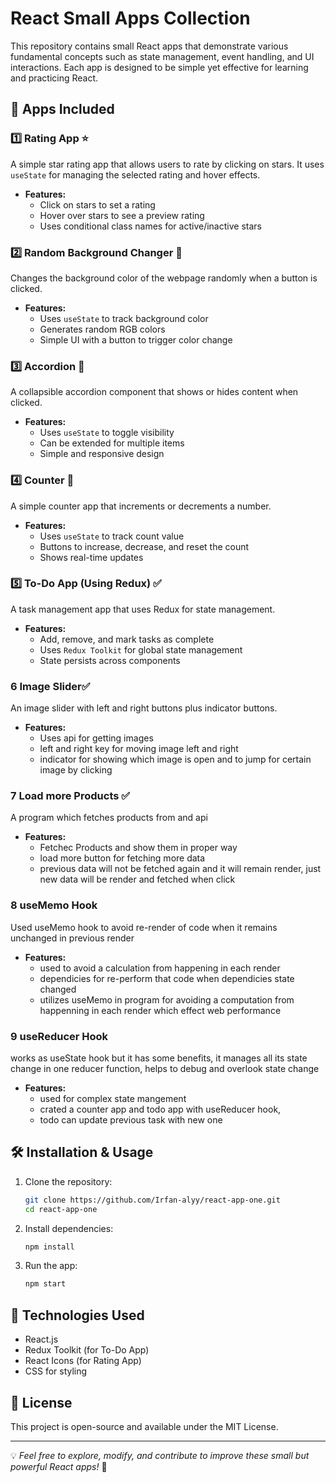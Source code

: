 # React Small Apps Collection

This repository contains small React apps that demonstrate various fundamental concepts such as state management, event handling, and UI interactions. Each app is designed to be simple yet effective for learning and practicing React.

## 📌 Apps Included

### 1️⃣ Rating App ⭐
A simple star rating app that allows users to rate by clicking on stars. It uses `useState` for managing the selected rating and hover effects.

- **Features:**
  - Click on stars to set a rating
  - Hover over stars to see a preview rating
  - Uses conditional class names for active/inactive stars

### 2️⃣ Random Background Changer 🎨
Changes the background color of the webpage randomly when a button is clicked.

- **Features:**
  - Uses `useState` to track background color
  - Generates random RGB colors
  - Simple UI with a button to trigger color change

### 3️⃣ Accordion 📜
A collapsible accordion component that shows or hides content when clicked.

- **Features:**
  - Uses `useState` to toggle visibility
  - Can be extended for multiple items
  - Simple and responsive design

### 4️⃣ Counter 🔢
A simple counter app that increments or decrements a number.

- **Features:**
  - Uses `useState` to track count value
  - Buttons to increase, decrease, and reset the count
  - Shows real-time updates

### 5️⃣ To-Do App (Using Redux) ✅
A task management app that uses Redux for state management.

- **Features:**
  - Add, remove, and mark tasks as complete
  - Uses `Redux Toolkit` for global state management
  - State persists across components

### 6 Image Slider✅
An image slider with left and right buttons plus indicator buttons.

- **Features:**
  - Uses api for getting images
  - left and right key for moving image left and right
  - indicator for showing which image is open and to jump for certain image by clicking

### 7 Load more Products ✅
A program which fetches products from and api

- **Features:**
  - Fetchec Products and show them in proper way
  - load more button for fetching more data 
  - previous data will not be fetched again and it will remain render, just new data will be render and fetched when click

### 8 useMemo Hook
Used useMemo hook to avoid re-render of code when it remains unchanged in previous render

- **Features:**
  - used to avoid a calculation from happening in each render
  - dependicies for re-perform that code when dependicies state changed 
  - utilizes useMemo in program for avoiding a computation from happenning in each render which effect web performance

### 9 useReducer Hook
works as useState hook but it has some benefits, it manages all its state change in one reducer function, helps to debug and overlook state change

- **Features:**
  - used for complex state mangement
  - crated a counter app and todo app with useReducer hook,
  - todo can update previous task with new one
  

## 🛠 Installation & Usage
1. Clone the repository:
   ```sh
   git clone https://github.com/Irfan-alyy/react-app-one.git
   cd react-app-one
   ```
2. Install dependencies:
   ```sh
   npm install
   ```
3. Run the app:
   ```sh
   npm start
   ```

## 🔗 Technologies Used
- React.js
- Redux Toolkit (for To-Do App)
- React Icons (for Rating App)
- CSS for styling

## 📜 License
This project is open-source and available under the MIT License.

---
💡 *Feel free to explore, modify, and contribute to improve these small but powerful React apps!* 🚀

